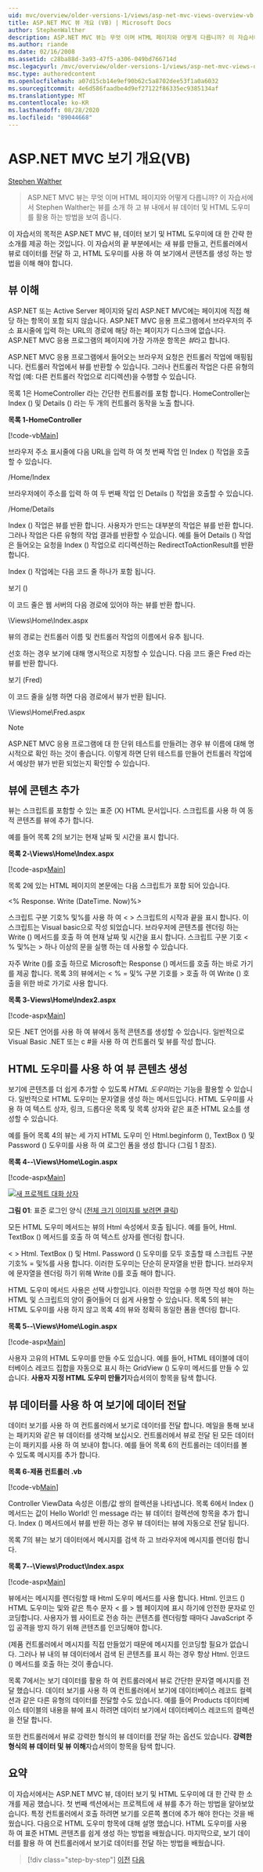 ```yaml
---
uid: mvc/overview/older-versions-1/views/asp-net-mvc-views-overview-vb
title: ASP.NET MVC 뷰 개요 (VB) | Microsoft Docs
author: StephenWalther
description: ASP.NET MVC 뷰는 무엇 이며 HTML 페이지와 어떻게 다릅니까? 이 자습서에서는 Stephen Walther가 보기를 소개 하 고, 다음을 수행할 수 있는 방법을 보여 줍니다.
ms.author: riande
ms.date: 02/16/2008
ms.assetid: c28ba88d-3a93-47f5-a306-049bd766714d
msc.legacyurl: /mvc/overview/older-versions-1/views/asp-net-mvc-views-overview-vb
msc.type: authoredcontent
ms.openlocfilehash: a07d15cb14e9ef90b62c5a8702dee53f1a0a6032
ms.sourcegitcommit: 4e6d586faadbe4d9ef27122f86335ec9385134af
ms.translationtype: MT
ms.contentlocale: ko-KR
ms.lasthandoff: 08/28/2020
ms.locfileid: "89044668"
---
```

# <a name="aspnet-mvc-views-overview-vb"></a>ASP.NET MVC 보기 개요(VB)

[Stephen Walther](https://github.com/StephenWalther)

> ASP.NET MVC 뷰는 무엇 이며 HTML 페이지와 어떻게 다릅니까? 이 자습서에서 Stephen Walther는 뷰를 소개 하 고 뷰 내에서 뷰 데이터 및 HTML 도우미를 활용 하는 방법을 보여 줍니다.

이 자습서의 목적은 ASP.NET MVC 뷰, 데이터 보기 및 HTML 도우미에 대 한 간략 한 소개를 제공 하는 것입니다. 이 자습서의 끝 부분에서는 새 뷰를 만들고, 컨트롤러에서 뷰로 데이터를 전달 하 고, HTML 도우미를 사용 하 여 보기에서 콘텐츠를 생성 하는 방법을 이해 해야 합니다.

## <a name="understanding-views"></a>뷰 이해

ASP.NET 또는 Active Server 페이지와 달리 ASP.NET MVC에는 페이지에 직접 해당 하는 항목이 포함 되지 않습니다. ASP.NET MVC 응용 프로그램에서 브라우저의 주소 표시줄에 입력 하는 URL의 경로에 해당 하는 페이지가 디스크에 없습니다. ASP.NET MVC 응용 프로그램의 페이지에 가장 가까운 항목은 *뷰*라고 합니다.

ASP.NET MVC 응용 프로그램에서 들어오는 브라우저 요청은 컨트롤러 작업에 매핑됩니다. 컨트롤러 작업에서 뷰를 반환할 수 있습니다. 그러나 컨트롤러 작업은 다른 유형의 작업 (예: 다른 컨트롤러 작업으로 리디렉션)을 수행할 수 있습니다.

목록 1은 HomeController 라는 간단한 컨트롤러를 포함 합니다. HomeController는 Index () 및 Details () 라는 두 개의 컨트롤러 동작을 노출 합니다.

**목록 1-HomeController**

[!code-vb[Main](asp-net-mvc-views-overview-vb/samples/sample1.vb)]

브라우저 주소 표시줄에 다음 URL을 입력 하 여 첫 번째 작업 인 Index () 작업을 호출할 수 있습니다.

/Home/Index

브라우저에이 주소를 입력 하 여 두 번째 작업 인 Details () 작업을 호출할 수 있습니다.

/Home/Details

Index () 작업은 뷰를 반환 합니다. 사용자가 만드는 대부분의 작업은 뷰를 반환 합니다. 그러나 작업은 다른 유형의 작업 결과를 반환할 수 있습니다. 예를 들어 Details () 작업은 들어오는 요청을 Index () 작업으로 리디렉션하는 RedirectToActionResult를 반환 합니다.

Index () 작업에는 다음 코드 줄 하나가 포함 됩니다.

보기 ()

이 코드 줄은 웹 서버의 다음 경로에 있어야 하는 뷰를 반환 합니다.

\Views\Home\Index.aspx

뷰의 경로는 컨트롤러 이름 및 컨트롤러 작업의 이름에서 유추 됩니다.

선호 하는 경우 보기에 대해 명시적으로 지정할 수 있습니다. 다음 코드 줄은 Fred 라는 뷰를 반환 합니다.

보기 (Fred)

이 코드 줄을 실행 하면 다음 경로에서 뷰가 반환 됩니다.

\Views\Home\Fred.aspx

> [!NOTE] 
> 
> ASP.NET MVC 응용 프로그램에 대 한 단위 테스트를 만들려는 경우 뷰 이름에 대해 명시적으로 확인 하는 것이 좋습니다. 이렇게 하면 단위 테스트를 만들어 컨트롤러 작업에서 예상한 뷰가 반환 되었는지 확인할 수 있습니다.

## <a name="adding-content-to-a-view"></a>뷰에 콘텐츠 추가

뷰는 스크립트를 포함할 수 있는 표준 (X) HTML 문서입니다. 스크립트를 사용 하 여 동적 콘텐츠를 뷰에 추가 합니다.

예를 들어 목록 2의 보기는 현재 날짜 및 시간을 표시 합니다.

**목록 2-\Views\Home\Index.aspx**

[!code-aspx[Main](asp-net-mvc-views-overview-vb/samples/sample2.aspx)]

목록 2에 있는 HTML 페이지의 본문에는 다음 스크립트가 포함 되어 있습니다.

&lt;% Response. Write (DateTime. Now)%&gt;

스크립트 구분 기호% 및%를 사용 하 여 &lt; &gt; 스크립트의 시작과 끝을 표시 합니다. 이 스크립트는 Visual basic으로 작성 되었습니다. 브라우저에 콘텐츠를 렌더링 하는 Write () 메서드를 호출 하 여 현재 날짜 및 시간을 표시 합니다. 스크립트 구분 기호 &lt; % 및%는 &gt; 하나 이상의 문을 실행 하는 데 사용할 수 있습니다.

자주 Write ()를 호출 하므로 Microsoft는 Response () 메서드를 호출 하는 바로 가기를 제공 합니다. 목록 3의 뷰에서는 &lt; % = 및% 구분 기호를 &gt; 호출 하 여 Write () 호출을 위한 바로 가기로 사용 합니다.

**목록 3-Views\Home\Index2.aspx**

[!code-aspx[Main](asp-net-mvc-views-overview-vb/samples/sample3.aspx)]

모든 .NET 언어를 사용 하 여 뷰에서 동적 콘텐츠를 생성할 수 있습니다. 일반적으로 Visual Basic .NET 또는 c #을 사용 하 여 컨트롤러 및 뷰를 작성 합니다.

## <a name="using-html-helpers-to-generate-view-content"></a>HTML 도우미를 사용 하 여 뷰 콘텐츠 생성

보기에 콘텐츠를 더 쉽게 추가할 수 있도록 *HTML 도우미*라는 기능을 활용할 수 있습니다. 일반적으로 HTML 도우미는 문자열을 생성 하는 메서드입니다. HTML 도우미를 사용 하 여 텍스트 상자, 링크, 드롭다운 목록 및 목록 상자와 같은 표준 HTML 요소를 생성할 수 있습니다.

예를 들어 목록 4의 뷰는 세 가지 HTML 도우미 인 Html.beginform (), TextBox () 및 Password () 도우미를 사용 하 여 로그인 폼을 생성 합니다 (그림 1 참조).

**목록 4--\Views\Home\Login.aspx**

[!code-aspx[Main](asp-net-mvc-views-overview-vb/samples/sample4.aspx)]

[![새 프로젝트 대화 상자](asp-net-mvc-views-overview-vb/_static/image1.jpg)](asp-net-mvc-views-overview-vb/_static/image1.png)

**그림 01**: 표준 로그인 양식 ([전체 크기 이미지를 보려면 클릭](asp-net-mvc-views-overview-vb/_static/image2.png))

모든 HTML 도우미 메서드는 뷰의 Html 속성에서 호출 됩니다. 예를 들어, Html. TextBox () 메서드를 호출 하 여 텍스트 상자를 렌더링 합니다.

&lt; &gt; Html. TextBox () 및 Html. Password () 도우미를 모두 호출할 때 스크립트 구분 기호% = 및%를 사용 합니다. 이러한 도우미는 단순히 문자열을 반환 합니다. 브라우저에 문자열을 렌더링 하기 위해 Write ()를 호출 해야 합니다.

HTML 도우미 메서드 사용은 선택 사항입니다. 이러한 작업을 수행 하면 작성 해야 하는 HTML 및 스크립트의 양이 줄어들어 더 쉽게 사용할 수 있습니다. 목록 5의 뷰는 HTML 도우미를 사용 하지 않고 목록 4의 뷰와 정확히 동일한 폼을 렌더링 합니다.

**목록 5--\Views\Home\Login.aspx**

[!code-aspx[Main](asp-net-mvc-views-overview-vb/samples/sample5.aspx)]

사용자 고유의 HTML 도우미를 만들 수도 있습니다. 예를 들어, HTML 테이블에 데이터베이스 레코드 집합을 자동으로 표시 하는 GridView () 도우미 메서드를 만들 수 있습니다. **사용자 지정 HTML 도우미 만들기**자습서의이 항목을 탐색 합니다.

## <a name="using-view-data-to-pass-data-to-a-view"></a>뷰 데이터를 사용 하 여 보기에 데이터 전달

데이터 보기를 사용 하 여 컨트롤러에서 보기로 데이터를 전달 합니다. 메일을 통해 보내는 패키지와 같은 뷰 데이터를 생각해 보십시오. 컨트롤러에서 뷰로 전달 된 모든 데이터는이 패키지를 사용 하 여 보내야 합니다. 예를 들어 목록 6의 컨트롤러는 데이터를 볼 수 있도록 메시지를 추가 합니다.

**목록 6-제품 컨트롤러 .vb**

[!code-vb[Main](asp-net-mvc-views-overview-vb/samples/sample6.vb)]

Controller ViewData 속성은 이름/값 쌍의 컬렉션을 나타냅니다. 목록 6에서 Index () 메서드는 값이 Hello World! 인 message 라는 뷰 데이터 컬렉션에 항목을 추가 합니다. Index () 메서드에서 뷰를 반환 하는 경우 뷰 데이터는 뷰에 자동으로 전달 됩니다.

목록 7의 뷰는 보기 데이터에서 메시지를 검색 하 고 브라우저에 메시지를 렌더링 합니다.

**목록 7--\Views\Product\Index.aspx**

[!code-aspx[Main](asp-net-mvc-views-overview-vb/samples/sample7.aspx)]

뷰에서는 메시지를 렌더링할 때 Html 도우미 메서드를 사용 합니다. Html. 인코드 () HTML 도우미는 및와 같은 특수 문자 &lt; 를 &gt; 웹 페이지에 표시 하기에 안전한 문자로 인코딩합니다. 사용자가 웹 사이트로 전송 하는 콘텐츠를 렌더링할 때마다 JavaScript 주입 공격을 방지 하기 위해 콘텐츠를 인코딩해야 합니다.

(제품 컨트롤러에서 메시지를 직접 만들었기 때문에 메시지를 인코딩할 필요가 없습니다. 그러나 뷰 내의 뷰 데이터에서 검색 된 콘텐츠를 표시 하는 경우 항상 Html. 인코드 () 메서드를 호출 하는 것이 좋습니다.

목록 7에서는 보기 데이터를 활용 하 여 컨트롤러에서 뷰로 간단한 문자열 메시지를 전달 했습니다. 데이터 보기를 사용 하 여 컨트롤러에서 보기에 데이터베이스 레코드 컬렉션과 같은 다른 유형의 데이터를 전달할 수도 있습니다. 예를 들어 Products 데이터베이스 테이블의 내용을 뷰에 표시 하려면 데이터 보기에서 데이터베이스 레코드의 컬렉션을 전달 합니다.

또한 컨트롤러에서 뷰로 강력한 형식의 뷰 데이터를 전달 하는 옵션도 있습니다. **강력한 형식의 뷰 데이터 및 뷰 이해**자습서의이 항목을 탐색 합니다.

## <a name="summary"></a>요약

이 자습서에서는 ASP.NET MVC 뷰, 데이터 보기 및 HTML 도우미에 대 한 간략 한 소개를 제공 했습니다. 첫 번째 섹션에서는 프로젝트에 새 뷰를 추가 하는 방법을 알아보았습니다. 특정 컨트롤러에서 호출 하려면 보기를 오른쪽 폴더에 추가 해야 한다는 것을 배웠습니다. 다음으로 HTML 도우미 항목에 대해 설명 했습니다. HTML 도우미를 사용 하 여 표준 HTML 콘텐츠를 쉽게 생성 하는 방법을 배웠습니다. 마지막으로, 보기 데이터를 활용 하 여 컨트롤러에서 보기로 데이터를 전달 하는 방법을 배웠습니다.

> [!div class="step-by-step"]
> [이전](passing-data-to-view-master-pages-cs.md)
> [다음](creating-custom-html-helpers-vb.md)
